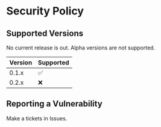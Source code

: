 # Security Policy

## Supported Versions

No current release is out.
Alpha versions are not supported.

| Version | Supported          |
| ------- | ------------------ |
| 0.1.x   | :white_check_mark: |
| 0.2.x   | :x:                |

## Reporting a Vulnerability

Make a tickets in Issues.
